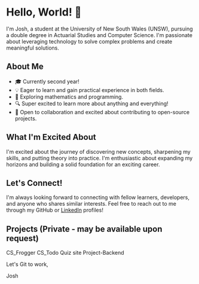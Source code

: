# Hello, World! 👋

I'm Josh, a student at the University of New South Wales (UNSW), pursuing a double degree in Actuarial Studies and Computer Science. I'm passionate about leveraging technology to solve complex problems and create meaningful solutions.

## About Me

- 🎓 Currently second year!
- 💡 Eager to learn and gain practical experience in both fields.
- 🌱 Exploring mathematics and programming.
- 🔍 Super excited to learn more about anything and everything!
- 🤝 Open to collaboration and excited about contributing to open-source projects.

## What I'm Excited About

I'm excited about the journey of discovering new concepts, sharpening my skills, and putting theory into practice. I'm enthusiastic about expanding my horizons and building a solid foundation for an exciting career.

## Let's Connect!

I'm always looking forward to connecting with fellow learners, developers, and anyone who shares similar interests. Feel free to reach out to me through my GitHub or [LinkedIn](https://www.linkedin.com/in/joshua-kim-0a8906267/) profiles!

## Projects (Private - may be available upon request)

CS_Frogger
CS_Todo
Quiz site Project-Backend


Let's Git to work,

Josh
